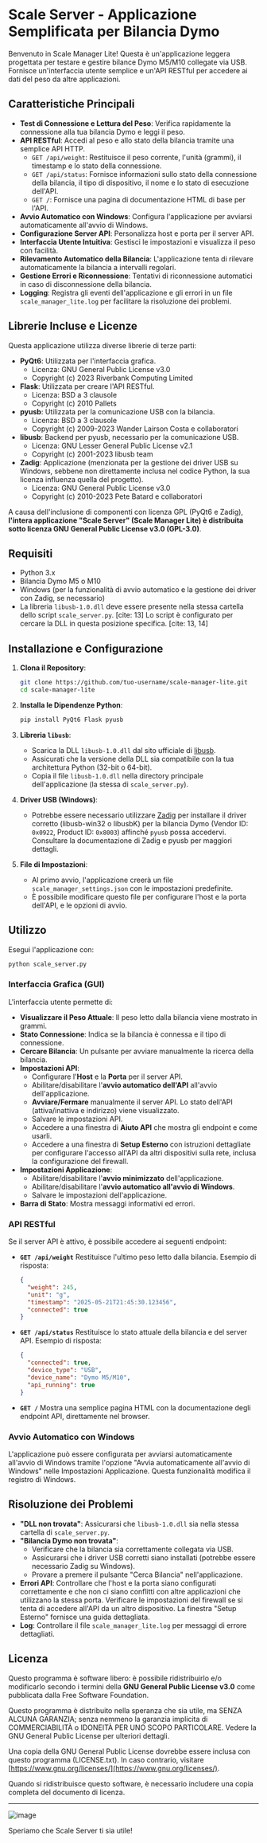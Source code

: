 # Scale Server - Applicazione Semplificata per Bilancia Dymo

Benvenuto in Scale Manager Lite! Questa è un'applicazione leggera progettata per testare e gestire bilance Dymo M5/M10 collegate via USB. Fornisce un'interfaccia utente semplice e un'API RESTful per accedere ai dati del peso da altre applicazioni.

## Caratteristiche Principali

* **Test di Connessione e Lettura del Peso**: Verifica rapidamente la connessione alla tua bilancia Dymo e leggi il peso.
* **API RESTful**: Accedi al peso e allo stato della bilancia tramite una semplice API HTTP.
    * `GET /api/weight`: Restituisce il peso corrente, l'unità (grammi), il timestamp e lo stato della connessione.
    * `GET /api/status`: Fornisce informazioni sullo stato della connessione della bilancia, il tipo di dispositivo, il nome e lo stato di esecuzione dell'API.
    * `GET /`: Fornisce una pagina di documentazione HTML di base per l'API.
* **Avvio Automatico con Windows**: Configura l'applicazione per avviarsi automaticamente all'avvio di Windows.
* **Configurazione Server API**: Personalizza host e porta per il server API.
* **Interfaccia Utente Intuitiva**: Gestisci le impostazioni e visualizza il peso con facilità.
* **Rilevamento Automatico della Bilancia**: L'applicazione tenta di rilevare automaticamente la bilancia a intervalli regolari.
* **Gestione Errori e Riconnessione**: Tentativi di riconnessione automatici in caso di disconnessione della bilancia.
* **Logging**: Registra gli eventi dell'applicazione e gli errori in un file `scale_manager_lite.log` per facilitare la risoluzione dei problemi.

## Librerie Incluse e Licenze

Questa applicazione utilizza diverse librerie di terze parti:

* **PyQt6**: Utilizzata per l'interfaccia grafica.
    * Licenza: GNU General Public License v3.0
    * Copyright (c) 2023 Riverbank Computing Limited
* **Flask**: Utilizzata per creare l'API RESTful.
    * Licenza: BSD a 3 clausole
    * Copyright (c) 2010 Pallets
* **pyusb**: Utilizzata per la comunicazione USB con la bilancia.
    * Licenza: BSD a 3 clausole
    * Copyright (c) 2009-2023 Wander Lairson Costa e collaboratori
* **libusb**: Backend per pyusb, necessario per la comunicazione USB.
    * Licenza: GNU Lesser General Public License v2.1
    * Copyright (c) 2001-2023 libusb team
* **Zadig**: Applicazione (menzionata per la gestione dei driver USB su Windows, sebbene non direttamente inclusa nel codice Python, la sua licenza influenza quella del progetto).
    * Licenza: GNU General Public License v3.0
    * Copyright (c) 2010-2023 Pete Batard e collaboratori

A causa dell'inclusione di componenti con licenza GPL (PyQt6 e Zadig), **l'intera applicazione "Scale Server" (Scale Manager Lite) è distribuita sotto licenza GNU General Public License v3.0 (GPL-3.0)**.

## Requisiti

* Python 3.x
* Bilancia Dymo M5 o M10
* Windows (per la funzionalità di avvio automatico e la gestione dei driver con Zadig, se necessario)
* La libreria `libusb-1.0.dll` deve essere presente nella stessa cartella dello script `scale_server.py`. [cite: 13] Lo script è configurato per cercare la DLL in questa posizione specifica. [cite: 13, 14]

## Installazione e Configurazione

1.  **Clona il Repository**:
    ```bash
    git clone https://github.com/tuo-username/scale-manager-lite.git
    cd scale-manager-lite
    ```

2.  **Installa le Dipendenze Python**:
    ```bash
    pip install PyQt6 Flask pyusb
    ```

3.  **Libreria `libusb`**:
    * Scarica la DLL `libusb-1.0.dll` dal sito ufficiale di [libusb](https://libusb.info/).
    * Assicurati che la versione della DLL sia compatibile con la tua architettura Python (32-bit o 64-bit).
    * Copia il file `libusb-1.0.dll` nella directory principale dell'applicazione (la stessa di `scale_server.py`).

4.  **Driver USB (Windows)**:
    * Potrebbe essere necessario utilizzare [Zadig](https://zadig.akeo.ie/) per installare il driver corretto (libusb-win32 o libusbK) per la bilancia Dymo (Vendor ID: `0x0922`, Product ID: `0x8003`) affinché `pyusb` possa accedervi. Consultare la documentazione di Zadig e pyusb per maggiori dettagli.

5.  **File di Impostazioni**:
    * Al primo avvio, l'applicazione creerà un file `scale_manager_settings.json` con le impostazioni predefinite.
    * È possibile modificare questo file per configurare l'host e la porta dell'API, e le opzioni di avvio.

## Utilizzo

Esegui l'applicazione con:
```bash
python scale_server.py
```

### Interfaccia Grafica (GUI)

L'interfaccia utente permette di:

* **Visualizzare il Peso Attuale**: Il peso letto dalla bilancia viene mostrato in grammi.
* **Stato Connessione**: Indica se la bilancia è connessa e il tipo di connessione.
* **Cercare Bilancia**: Un pulsante per avviare manualmente la ricerca della bilancia.
* **Impostazioni API**:
    * Configurare l'**Host** e la **Porta** per il server API. 
    * Abilitare/disabilitare l'**avvio automatico dell'API** all'avvio dell'applicazione.
    * **Avviare/Fermare** manualmente il server API. Lo stato dell'API (attiva/inattiva e indirizzo) viene visualizzato.
    * Salvare le impostazioni API.
    * Accedere a una finestra di **Aiuto API** che mostra gli endpoint e come usarli.
    * Accedere a una finestra di **Setup Esterno** con istruzioni dettagliate per configurare l'accesso all'API da altri dispositivi sulla rete, inclusa la configurazione del firewall.
* **Impostazioni Applicazione**:
    * Abilitare/disabilitare l'**avvio minimizzato** dell'applicazione. 
    * Abilitare/disabilitare l'**avvio automatico all'avvio di Windows**. 
    * Salvare le impostazioni dell'applicazione.
* **Barra di Stato**: Mostra messaggi informativi ed errori.

### API RESTful

Se il server API è attivo, è possibile accedere ai seguenti endpoint:

* **`GET /api/weight`** 
    Restituisce l'ultimo peso letto dalla bilancia.
    Esempio di risposta:
    ```json
    {
      "weight": 245,
      "unit": "g",
      "timestamp": "2025-05-21T21:45:30.123456",
      "connected": true
    }
    ```
   

* **`GET /api/status`** 
    Restituisce lo stato attuale della bilancia e del server API.
    Esempio di risposta:
    ```json
    {
      "connected": true,
      "device_type": "USB",
      "device_name": "Dymo M5/M10",
      "api_running": true
    }
    ```
    

* **`GET /`**
    Mostra una semplice pagina HTML con la documentazione degli endpoint API, direttamente nel browser.

### Avvio Automatico con Windows

L'applicazione può essere configurata per avviarsi automaticamente all'avvio di Windows tramite l'opzione "Avvia automaticamente all'avvio di Windows" nelle Impostazioni Applicazione. Questa funzionalità modifica il registro di Windows.

## Risoluzione dei Problemi

* **"DLL non trovata"**: Assicurarsi che `libusb-1.0.dll` sia nella stessa cartella di `scale_server.py`.
* **"Bilancia Dymo non trovata"**:
    * Verificare che la bilancia sia correttamente collegata via USB.
    * Assicurarsi che i driver USB corretti siano installati (potrebbe essere necessario Zadig su Windows).
    * Provare a premere il pulsante "Cerca Bilancia" nell'applicazione. 
* **Errori API**: Controllare che l'host e la porta siano configurati correttamente e che non ci siano conflitti con altre applicazioni che utilizzano la stessa porta. Verificare le impostazioni del firewall se si tenta di accedere all'API da un altro dispositivo. La finestra "Setup Esterno" fornisce una guida dettagliata.
* **Log**: Controllare il file `scale_manager_lite.log` per messaggi di errore dettagliati.

## Licenza

Questo programma è software libero: è possibile ridistribuirlo e/o modificarlo secondo i termini della **GNU General Public License v3.0** come pubblicata dalla Free Software Foundation.

Questo programma è distribuito nella speranza che sia utile, ma SENZA ALCUNA GARANZIA; senza nemmeno la garanzia implicita di COMMERCIABILITÀ o IDONEITÀ PER UNO SCOPO PARTICOLARE. Vedere la GNU General Public License per ulteriori dettagli.

Una copia della GNU General Public License dovrebbe essere inclusa con questo programma (LICENSE.txt). In caso contrario, visitare [https://www.gnu.org/licenses/](https://www.gnu.org/licenses/). 

Quando si ridistribuisce questo software, è necessario includere una copia completa del documento di licenza.

---

![image](https://github.com/user-attachments/assets/043bccce-76cb-4cc0-9d60-7dd3b8865d2e)

Speriamo che Scale Server ti sia utile!



